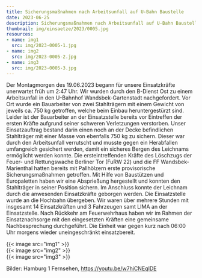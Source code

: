 ```yaml
---
title: Sicherungsmaßnahmen nach Arbeitsunfall auf U-Bahn Baustelle
date: 2023-06-25
description: Sicherungsmaßnahmen nach Arbeitsunfall auf U-Bahn Baustelle
thumbnail: img/einsaetze/2023/0005.jpg
resources:
- name: img1
  src: img/2023-0005-1.jpg
- name: img2
  src: img/2023-0005-2.jpg
- name: img3
  src: img/2023-0005-3.jpg
---
```


Der Montagmorgen des 19.06.2023 begann für unsere Einsatzkräfte unerwartet früh um 2:47 Uhr. Wir wurden durch den B-Dienst Ost zu einem Arbeitsunfall in den 
U-Bahnhof Wandsbek-Gartenstadt nachgefordert. Vor Ort wurde ein Bauarbeiter von zwei Stahlträgern mit einem Gewicht von jeweils ca. 750 kg getroffen, welche beim Einbau heruntergestürzt sind. Leider ist der Bauarbeiter an der Einsatzstelle bereits vor Eintreffen der ersten Kräfte aufgrund seiner schweren Verletzungen verstorben.
Unser Einsatzauftrag bestand darin einen noch an der Decke befindlichen Stahlträger mit einer Masse von ebenfalls 750 kg zu sichern. Dieser war durch den Arbeitsunfall verrutscht und musste gegen ein Herabfallen umfangreich gesichert werden, damit ein sicheres Bergen des Leichnams ermöglicht werden konnte. Die ersteintreffenden Kräfte des Löschzugs der Feuer- und Rettungswache Berliner Tor (FuRW 22) und die FF Wandsbek-Marienthal hatten bereits mit Pallhölzern erste provisorische Sicherungsmaßnahmen getroffen. Mit Hilfe von Baustützen und Europaletten haben wir eine Absprießung hergestellt und konnten den Stahlträger in seiner Position sichern. Im Anschluss konnte der Leichnam durch die anwesenden Einsatzkräfte geborgen werden. Die Einsatzstelle wurde an die Hochbahn übergeben.
Wir waren über mehrere Stunden mit insgesamt 14 Einsatzkräften und 3 Fahrzeugen samt LIMA an der Einsatzstelle. Nach Rückkehr am Feuerwehrhaus haben wir im Rahmen der Einsatznachsorge mit den eingesetzten Kräften eine gemeinsame Nachbesprechung durchgeführt. Die Einheit war gegen kurz nach 06:00 Uhr morgens wieder uneingeschränkt einsatzbereit.

{{< image src="img1" >}}  
{{< image src="img2" >}}  
{{< image src="img3" >}}  

Bilder: Hamburg 1 Fernsehen, https://youtu.be/w7hiCNEqIDE
